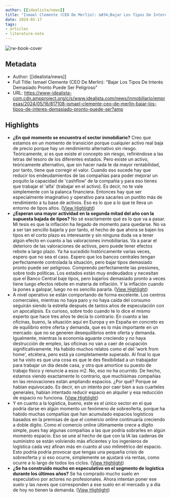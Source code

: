 ```yaml
---
author: [[idealista/news]]
title: "Ismael Clemente (CEO De Merlin): &#34;Bajar Los Tipos De Interés Demasiado Pronto Puede Ser Peligroso&#34;"
date: 2024-05-17
tags: 
- articles
- literature-note
---
```

![rw-book-cover](https://st3.idealista.com/news/archivos/styles/open_graph/public/2024-05/images/ismaelclemente_2.jpg?VersionId=yXlMLhc0A0qy083NwzjGIH6hSrkvgjZY&itok=64zNu7xW)

## Metadata
- Author: [[idealista/news]]
- Full Title: Ismael Clemente (CEO De Merlin): "Bajar Los Tipos De Interés Demasiado Pronto Puede Ser Peligroso"
- URL: https://www-idealista-com.cdn.ampproject.org/c/s/www.idealista.com/news/inmobiliario/empresas/2024/05/16/817108-ismael-clemente-ceo-de-merlin-bajar-los-tipos-de-interes-demasiado-pronto-puede-ser?amp

## Highlights
- **¿En qué momento se encuentra el sector inmobiliario?**
  Creo que estamos en un momento de transición porque cualquier activo real baja de precio porque hay un rendimiento alternativo sin riesgo. Teóricamente, si es que existe el concepto sin riesgo, refiriéndose a las letras del tesoro de los diferentes estados. Pero existe un activo, teóricamente alternativo, que sin hacer nada te da mayor rentabilidad, por tanto, tiene que corregir el valor. Cuando eso sucede hay que reducir los endeudamientos de las compañías para poder mejorar un poquito la capacidad de 'cashflow' de la compañía y para eso tienes que trabajar el 'alfa' (trabajar en el activo). Es decir, no te vale simplemente con la palanca financiera. Entonces hay que ser especialmente imaginativo y operativo para sacarles un puntito más de rendimiento a tu base de activos. Eso es lo que a lo que te lleva un entorno de tipos altos. ([View Highlight](https://read.readwise.io/read/01hy3agajmpck0k14jhpyw2qm4))
- **¿Esperan una mayor actividad en la segunda mitad del año con la supuesta bajada de tipos?**
  No sé exactamente qué es lo que va a pasar. Mi tesis es que la inflación ha llegado de momento para quedarse. No va a ser tan sencillo bajarla y por tanto, el hecho de que ahora se bajen los tipos en el corto plazo es interesante y sin ninguna duda va a tener algún efecto en cuanto a las valoraciones inmobiliarias. Va a parar el deterioro de las valoraciones de activos, pero puede tener efectos rebote a largo plazo. Ya ha sucedido históricamente varias veces, espero que no sea el caso. Espero que los bancos centrales tengan perfectamente controlada la situación, pero bajar tipos demasiado pronto puede ser peligroso. Comprendo perfectamente las presiones, sobre todo políticas. Los estados están muy endeudados y necesitan que el Banco Central baje tipos, pero bajarlos demasiado pronto a veces tiene luego efectos rebote en materia de inflación. Y la inflación cuando la pones a galopar, luego no es sencillo pararla. ([View Highlight](https://read.readwise.io/read/01hy3agw0px1qkr06kwegta0jb))
- A nivel operativo se están comportando de forma excelente. Los centros comerciales, mientras no haya paro y no haya caída del consumo seguirán siendo la estrella después de tantos años de especulación con un apocalipsis. Es curioso, sobre todo cuando te lo dice el mismo experto que hace tres años te decía lo contrario. En cuanto a las oficinas, bueno, la situación aquí en Europa y en España en concreto es de equilibrio entre oferta y demanda, que es lo más importante en un mercado: que no se generen desequilibrios entre oferta y demanda. Igualmente, mientras la economía aguante creciendo y no haya destrucción de empleo, las oficinas no van a caer de ocupación significativamente. Ha habido muchos relatos como el del 'work from home', etcétera, pero está ya completamente superado. Al final lo que se ha visto es que una cosa es que le des flexibilidad a un trabajador para trabajar un día desde casa, y otra que amortice su puesto de trabajo físico y renuncie a esos m2. No, eso no ha ocurrido. De hecho, estamos viendo exactamente lo contrario, que muchísimas compañías en las renovaciones están ampliando espacios. ¿Por qué? Porque se habían equivocado. Es decir, en un intento por caer bien a sus cuarteles generales, habían intentado reducir espacio en alquiler y esa reducción de espacio no funciona. ([View Highlight](https://read.readwise.io/read/01hy3ahnyxfs8hzcwe99ezk7eb))
- Y en cuanto a la logística, bueno, este es el único sector en el que podría darse en algún momento un fenómeno de sobreoferta, porque ha habido muchas compañías que han acumulado espacios logísticos basados en la premisas de que el comercio online continuaría creciendo a doble dígito. Como el comercio online últimamente crece a dígito simple, pues hay algunas compañías a las que podría sobrarles en algún momento espacio. Eso se une al hecho de que con la IA las cadenas de suministro se están volviendo más eficientes y los ingenieros de logística cada vez afinan más en cuanto al uso milimétrico del espacio. Esto podría podría provocar que tengas una pequeña crisis de sobreoferta y si eso ocurre, simplemente se ajustará vía rentas, como ocurre a lo largo de todos los ciclos. ([View Highlight](https://read.readwise.io/read/01hy3ajbxrvd09jb7wv7hrrakz))
- **¿Se ha construido mucho en especulativo en el segmento de logística durante los últimos años?**
  Se ha comprado mucho suelo en especulativo por actores no profesionales. Ahora intentan poner ese suelo y las naves que corresponden a ese suelo en el mercado y a día de hoy no tienen la demanda. ([View Highlight](https://read.readwise.io/read/01hy3ajvyjvwe7kfjg6ss4c66z))
